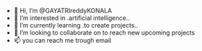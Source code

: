 - 👋 Hi, I’m @GAYATRIreddyKONALA
- 👀 I’m interested in .artificial intelligence..
- 🌱 I’m currently learning .to create projects..
- 💞️ I’m looking to collaborate on to reach new upcoming projects
- 📫 you can reach me trough email

<!---
GAYATRIreddyKONALA/GAYATRIreddyKONALA is a ✨ special ✨ repository because its `README.md` (this file) appears on your GitHub profile.
You can click the Preview link to take a look at your changes.
--->
